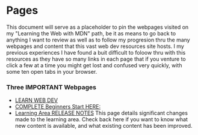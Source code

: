 # Pages  

This document will serve as a placeholder to pin the webpages visited on my "Learning the Web with MDN" path, be it as means to go back to anything I want to review as well as to follow my progresion thru the many webpages and content that this vast web dev resources site hosts. I my previous experiences I have found a buit difficult to foloow thru with this resources as they have so many links in each page that if you venture to click a few at a time you might get lost and confused very quickly, with some ten open tabs in your browser.




### Three IMPORTANT Webpages
* [LEARN WEB DEV](https://developer.mozilla.org/en-US/docs/Learn)
* [COMPLETE Beginners Start HERE:](https://developer.mozilla.org/en-US/docs/Learn/Getting_started_with_the_web)
* [Learning Area RELEASE NOTES](https://developer.mozilla.org/en-US/docs/Learn/Release_notes)
This page details significant changes made to the learning area. Check back here if you want to know what new content is available, and what existing content has been improved.